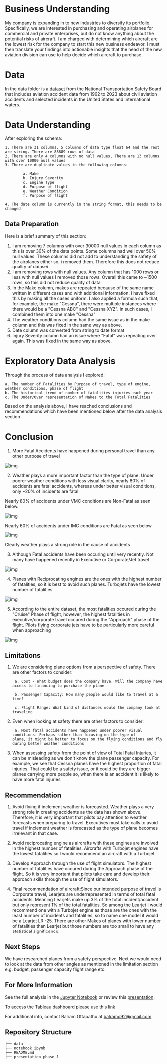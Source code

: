# Business Understanding

My company is expanding in to new industries to diversify its portfolio. Specifically, we are interested in purchasing and operating airplanes for commercial and private enterprises, but do not know anything about the potential risks of aircraft. I am charged with determining which aircraft are the lowest risk for the company to start this new business endeavor. I must then translate your findings into actionable insights that the head of the new aviation division can use to help decide which aircraft to purchase.

# Data

In the data folder is a [dataset](https://www.kaggle.com/datasets/khsamaha/aviation-accident-database-synopses) from the National Transportation Safety Board that includes aviation accident data from 1962 to 2023 about civil aviation accidents and selected incidents in the United States and international waters.

# Data Understanding

After exploring the schema:

    1. There are 31 columns, 5 columns of data type float 64 and the rest are string. There are 88889 rows of data
    2. There are only 4 columns with no null values, There are 13 columns with over 10000 null values
    3. There are duplicate values in the following columns:

            a. Make
            b. Injury.Severity
            c. Engine Type
            d. Purpose of flight
            e. Weather Condition
            f. Purpose of flight

    4. The date column is currently in the string format, this needs to be changed

## Data Preparation

Here is a brief summary of this section:

1. I am removing 7 columns with over 30000 null values in each column as this is over 30% of the data points. Some columns had well over 50% null values. These columns did not add to understanding the safety of the airplanes either so, i removed them. Therefore this does not reduce quality of dataset 
2. I am removing rows with null values. Any column that has 1000 rows or less with null values I removed those rows. Overall this came to ~1500 rows, so this did not reduce quality of data 
3. In the Make column, makes are repeated because of the same name written in different cases and with additional information. I have fixed this by making all the cases uniform. I also applied a formula such that, for example, the make "Cessna", there were multiple instances where there would be a "Cessna ABC" and "Cessna XYZ". In such cases, I combined them into one make "Cessna" 
4. The weather conditions column had the same issue as in the make column and this was fixed in the same way as above.
5. Date column was converted from string to date format
6. Injury Severity column had an issue where "Fatal" was repeating over again. This was fixed in the same way as above.

# Exploratory Data Analysis

Through the process of data analysis I explored:

    a. The number of Fatalities by Purpose of travel, type of engine, weather conditions, phase of flight 
    b. The historical trend of number of fatalities injuries each year
    c. The Under/Over representation of Makes to the Total Fatalities

Based on the analysis above, I have reached conclusions and recommendations which have been mentioned below after the data analysis section

# Conclusion

1. More Fatal Accidents have happened during personal travel than any other purpose of travel

![img](.data/images/Fatbypurpose.png)


2. Weather plays a more important factor than the type of plane. Under poorer weather conditions with less visual clarity, nearly 80% of accidents are fatal accidents, whereas under better visual conditions, only ~20% of incidents are fatal

Nearly 80% of accidents under VMC conditions are Non-Fatal as seen below.

![img](.data/images/FatbyVMC.png)

Nearly 60% of accidents under IMC conditions are Fatal as seen below

![img](.data/images/FatbyIMC.png)

Clearly weather plays a strong role in the cause of accidents


3. Although Fatal accidents have been occuring until very recently. Not many have happened recently in Executive or Corporate/Jet travel

![img](.data/images/FatbyYearexec.png)


4. Planes with Reciprocating engines are the ones with the highest number of fatalities, so it is best to avoid such planes. Turbojets have the lowest number of fatalities

![img](./data/images/FatbyEngine.png)


5. According to the entire dataset, the most fatalities occured during the "Cruise" Phase of flight, however, the highest fatalities in executive/corporate travel occured during the "Approach" phase of the flight. Pilots flying corporate jets have to be particularly more careful when approaching

![img](.data/images/Fatbyphase.png)


## Limitations

1. We are considering plane options from a perspective of safety. There are other factors to consider:
    
        a. Cost - What budget does the company have. Will the company have access to financing to purchase the plane
    
        b. Passenger Capacity: How many people would like to travel at a time?
    
        c. Flight Range: What kind of distances would the company look at traveling
    
    
 2. Even when looking at safety there are other factors to consider:
     
         a. Most fatal accidents have happened under poorer visual conditions. Perhaps rather than focusing on the type of             plane, it might be better to focus on the flying conditions and fly during better weather conditions
     
 
 3. When assessing safety from the point of view of Total Fatal Injuries, it can be misleading as we don't know the plane passenger capacity. For example, we see that Cessna planes have the highest proportion of fatal injuries. That could be a safety issue, or it could be they are bigger planes carrying more people so, when there is an accident it is likely to have more fatal injuries

## Recommendation

1. Avoid flying if inclement weather is forecasted. Weather plays a very strong role in creating accidents as the data has shown above. Therefore, it is very important that pilots pay attention to weather forecasts when preparing to travel. Executives must take calls to avoid travel if inclement weather is forecasted as the type of plane becomes irrelevant in that case.

2. Avoid reciprocating engine as aircrafts with these engines are involved in the highest number of fatalities. Aircrafts with Turbojet engines have the lowest fatalities so I would recommend an aircraft with a Turbojet

3. Develop Approach through the use of flight simulators. The highest number of fatalities have occured during the Approach phase of the flight. So it is very important that pilots take care and develop their approach skills through the use of flight simulators. 

4. Final recommendation of aircraft:Since our intended purpose of travel is Corporate travel, Learjets are underrepresented in terms of total fatal accidents. Meaning Learjets make up 3% of the total incident/accident but only represent 1% of the total fatalities. So among the Learjet I would recommend one with a Turbojet engine as those are the ones with the least number of incidents and fatalities, so to name one model it would be a Learjet LR -25. There are other Makes of planes with lower number of fatalities than Learjet but those numbers are too small to have any statistical significance.


## Next Steps

We have researched planes from a safety perspective. Next we would need to look at the data from other angles as mentioned in the limitation section e.g. budget, passenger capacity flight range etc.

## For More Information

See the full analysis in the [Jupyter Notebook](./notebook.ipynb) or review this [presentation](./presentation_phase_1.pdf).

To access the Tableau dashboard please use this [link](https://public.tableau.com/app/profile/balram.ottapathu/viz/AircraftDashboard_16889579776570/Dashboard1#1)

For additional info, contact Balram Ottapathu at [balramo92@gmail.com](mailto:balramo92@gmail.com)



## Repository Structure

```
├── data
├── notebook.ipynb
├── README.md
├── presentation_phase_1
``` 




